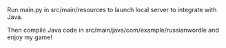 Run main.py in src/main/resources to launch local server to integrate with Java.

Then compile Java code in src/main/java/com/example/russianwordle and enjoy my game!
